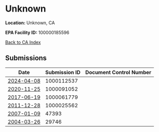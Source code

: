 # Unknown

**Location:** Unknown, CA

**EPA Facility ID:** 100000185596

[Back to CA Index](../../index.md)

## Submissions

| Date | Submission ID | Document Control Number |
|------|--------------|-------------------------|
| [2024-04-08](submissions/1000112537.md) | 1000112537 |  |
| [2020-11-25](submissions/1000091052.md) | 1000091052 |  |
| [2017-06-19](submissions/1000061779.md) | 1000061779 |  |
| [2011-12-28](submissions/1000025562.md) | 1000025562 |  |
| [2007-01-09](submissions/47393.md) | 47393 |  |
| [2004-03-26](submissions/29746.md) | 29746 |  |
